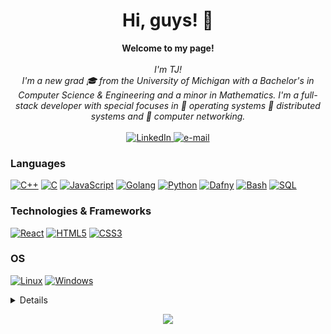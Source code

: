 <h1 align="center">Hi, guys! 👋 </h1>

<p align="center">
    <b>Welcome to my page!</b><br><br>
    <i>
        I'm TJ!<br>
        I'm a new grad 🎓 from the University of Michigan with a Bachelor's in Computer Science & Engineering and a minor in Mathematics.
        I'm a full-stack developer with special focuses in 🎯 operating systems 🎯 distributed systems and 🎯 computer networking.<br>
    </i><br>
    <a href="https://www.linkedin.com/in/thomas-dokas-8a078a1b3">
        <img src="https://img.shields.io/badge/LinkedIn-blue?style=flat-square&logo=linkedin" alt="LinkedIn">
    </a>
    <a href="mailto:tjdokas@gmail.com">
        <img src="https://img.shields.io/badge/Email-blue?style=flat-square&logo=gmail&logoColor=white" alt="e-mail">
    </a>
</p>

### Languages
[![C++](https://img.shields.io/badge/c++-black?style=for-the-badge&logo=cplusplus)](https://github.com/dokastho)
[![C](https://img.shields.io/badge/c-black?style=for-the-badge&logo=c)](https://github.com/dokastho)
[![JavaScript](https://img.shields.io/badge/javascript-black?style=for-the-badge&logo=javascript)](https://github.com/dokastho)
[![Golang](https://img.shields.io/badge/go-black?style=for-the-badge&logo=go)](https://github.com/dokastho)
[![Python](https://img.shields.io/badge/python-black?style=for-the-badge&logo=python)](https://github.com/dokastho)
[![Dafny](https://img.shields.io/badge/dafny-black?style=for-the-badge&logo=dafny)](https://github.com/dokastho)
[![Bash](https://img.shields.io/badge/bash-black?style=for-the-badge&logo=gnu-bash&logoColor=white)](https://github.com/dokastho)
[![SQL](https://img.shields.io/badge/sql-black?style=for-the-badge&logo=mysql)](https://github.com/dokastho)

### Technologies & Frameworks
[![React](https://img.shields.io/badge/react-black?style=for-the-badge&logo=react)](https://github.com/dokastho)
[![HTML5](https://img.shields.io/badge/html5-black?style=for-the-badge&logo=html5)](https://hub.docker.com/u/dokastho)
[![CSS3](https://img.shields.io/badge/css3-black?style=for-the-badge&logo=css3)](https://hub.docker.com/u/dokastho)

### OS
[![Linux](https://img.shields.io/badge/linux-black?style=for-the-badge&logo=Linux)](https://github.com/dokastho)
[![Windows](https://img.shields.io/badge/Windows-black?style=for-the-badge&logo=Windows)](https://github.com/dokastho)

<details>
<p align="center">
  <a href="https://github.com/dokastho">
    <img src="http://github-profile-summary-cards.vercel.app/api/cards/profile-details?username=dokastho&theme=transparent" />
  </a>
  <a href="https://github.com/dokastho">
    <img src="https://github-readme-streak-stats.herokuapp.com/?user=dokastho&hide_border=true&card_width=338&theme=transparent" />
  </a>
  <a href="https://github.com/dokastho">
    <img src="http://github-profile-summary-cards.vercel.app/api/cards/stats?username=dokastho&theme=transparent" />
  </a>
  <a href="https://github.com/dokastho">
    <img src="https://github-readme-stats.vercel.app/api/top-langs/?username=dokastho&langs_count=10&exclude_repo=&hide=jupyter%20notebook,vim%20script,cmake,makefile,batchfile,emacs%20lisp,css,html&layout=default&card_width=699&hide_border=true&theme=transparent" />
  </a>
</p>
</details>

<p align="center">
  <a href="https://github.com/dokastho">
    <img src="https://komarev.com/ghpvc/?username=dokastho&color=blue&style=flat)" />
  </a>
</p>

<!--
**dokastho/dokastho** is a ✨ _special_ ✨ repository because its `README.md` (this file) appears on your GitHub profile.
-->
